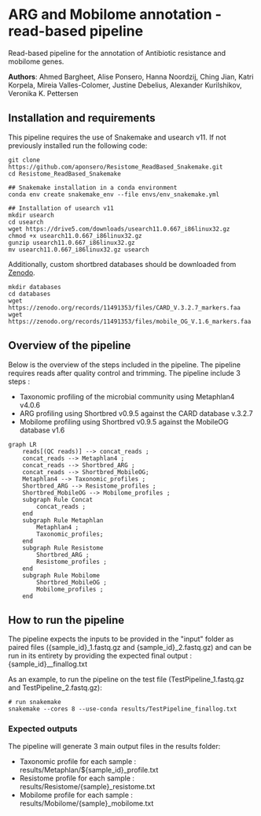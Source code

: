 # ARG and Mobilome annotation - read-based pipeline
Read-based pipeline for the annotation of Antibiotic resistance and mobilome genes.

**Authors**: Ahmed Bargheet, Alise Ponsero, Hanna Noordzij, Ching Jian, Katri Korpela, Mireia Valles-Colomer, Justine Debelius, Alexander Kurilshikov, Veronika K. Pettersen

## Installation and requirements
This pipeline requires the use of Snakemake  and usearch v11. 
If not previously installed run the following code: 

```
git clone https://github.com/aponsero/Resistome_ReadBased_Snakemake.git
cd Resistome_ReadBased_Snakemake

## Snakemake installation in a conda environment
conda env create snakemake_env --file envs/env_snakemake.yml

## Installation of usearch v11
mkdir usearch
cd usearch
wget https://drive5.com/downloads/usearch11.0.667_i86linux32.gz
chmod +x usearch11.0.667_i86linux32.gz
gunzip usearch11.0.667_i86linux32.gz
mv usearch11.0.667_i86linux32.gz usearch
```

Additionally, custom shortbred databases should be downloaded from [Zenodo](https://zenodo.org/records/11491353).
```
mkdir databases
cd databases
wget https://zenodo.org/records/11491353/files/CARD_V.3.2.7_markers.faa
wget https://zenodo.org/records/11491353/files/mobile_OG_V.1.6_markers.faa
```

## Overview of the pipeline

Below is the overview of the steps included in the pipeline. The pipeline requires reads after quality control and trimming.
The pipeline include 3 steps :
* Taxonomic profiling of the microbial community using Metaphlan4 v4.0.6
* ARG profiling using Shortbred v0.9.5 against the CARD database v.3.2.7
* Mobilome profiling using Shortbred v0.9.5 against the MobileOG database v1.6

```mermaid
graph LR
    reads[(QC reads)] --> concat_reads ;
    concat_reads --> Metaphlan4 ;
    concat_reads --> Shortbred_ARG ;
    concat_reads --> Shortbred_MobileOG;
    Metaphlan4 --> Taxonomic_profiles ;
    Shortbred_ARG --> Resistome_profiles ;
    Shortbred_MobileOG --> Mobilome_profiles ;
    subgraph Rule Concat
        concat_reads ;
    end
    subgraph Rule Metaphlan
        Metaphlan4 ;
        Taxonomic_profiles;
    end
    subgraph Rule Resistome
        Shortbred_ARG ;
        Resistome_profiles ;
    end
    subgraph Rule Mobilome
        Shortbred_MobileOG ;
        Mobilome_profiles ;
    end
```

## How to run the pipeline
The pipeline expects the inputs to be provided in the "input" folder as paired files ({sample_id}_1.fastq.gz and {sample_id}_2.fastq.gz) and can be run in its entirety by providing the expected final output : {sample_id}__finallog.txt 

As an example, to run the pipeline on the test file (TestPipeline_1.fastq.gz and TestPipeline_2.fastq.gz):

```
# run snakemake
snakemake --cores 8 --use-conda results/TestPipeline_finallog.txt
```

### Expected outputs

The pipeline will generate 3 main output files in the results folder:
* Taxonomic profile for each sample : results/Metaphlan/${sample_id}_profile.txt
* Resistome profile for each sample : results/Resistome/{sample}_resistome.txt
* Mobilome profile for each sample : results/Mobilome/{sample}_mobilome.txt



